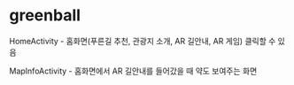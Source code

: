 # greenball

HomeActivity - 홈화면(푸른길 추천, 관광지 소개, AR 길안내, AR 게임) 클릭할 수 있음

MapInfoActivity - 홈화면에서 AR 길안내를 들어갔을 때 약도 보여주는 화면
